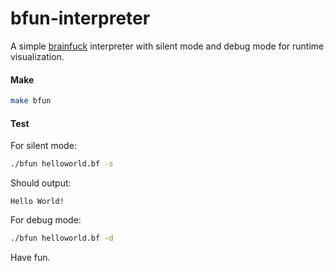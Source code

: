 # bfun-interpreter
A simple [brainfuck](https://esolangs.org/wiki/Brainfuck) interpreter with silent mode and debug mode for runtime visualization.

#### Make

```bash
make bfun
```

#### Test

For silent mode:

~~~bash
./bfun helloworld.bf -s
~~~

Should output:

~~~
Hello World!
~~~

For debug mode:

~~~bash
./bfun helloworld.bf -d
~~~

Have fun.

